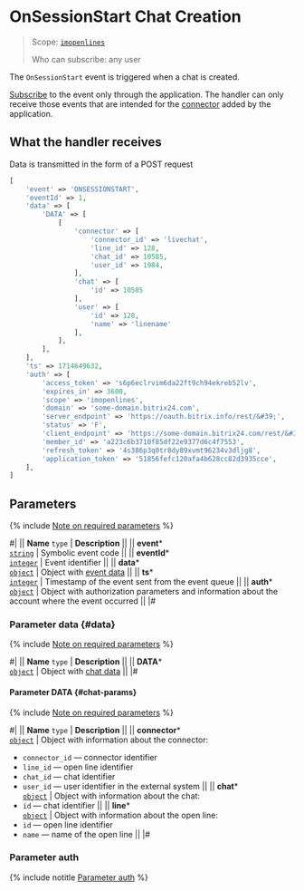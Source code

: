 # OnSessionStart Chat Creation

> Scope: [`imopenlines`](../../../scopes/permissions.md) 
>
> Who can subscribe: any user

The `OnSessionStart` event is triggered when a chat is created.

[Subscribe](../../../events/event-bind.md) to the event only through the application. The handler can only receive those events that are intended for the [connector](../../imconnector/index.md) added by the application.

## What the handler receives

Data is transmitted in the form of a POST request

```php
[
    'event' => 'ONSESSIONSTART',
    'eventId' => 1,
    'data' => [
        'DATA' => [
            [
                'connector' => [
                    'connector_id' => 'livechat',
                    'line_id' => 128,
                    'chat_id' => 10585,
                    'user_id' => 1984,
                ],
                'chat' => [
                    'id' => 10585
                ],
                'user' => [
                    'id' => 128,
                    'name' => 'linename'
                ],
            ],
        ],
    ],
    'ts' => 1714649632,
    'auth' => [
        'access_token' => 's6p6eclrvim6da22ft9ch94ekreb52lv',
        'expires_in' => 3600,
        'scope' => 'imopenlines',
        'domain' => 'some-domain.bitrix24.com',
        'server_endpoint' => 'https://oauth.bitrix.info/rest/&#39;',
        'status' => 'F',
        'client_endpoint' => 'https://some-domain.bitrix24.com/rest/&#39;',
        'member_id' => 'a223c6b3710f85df22e9377d6c4f7553',
        'refresh_token' => '4s386p3q0tr8dy89xvmt96234v3dljg8',
        'application_token' => '51856fefc120afa4b628cc82d3935cce',
    ],
]
```

## Parameters

{% include [Note on required parameters](../../../../_includes/required.md) %}

#|
|| **Name**
`type` | **Description** ||
|| **event***  
[`string`](../../../data-types.md) | Symbolic event code ||
|| **eventId***  
[`integer`](../../../data-types.md) | Event identifier ||
|| **data***  
[`object`](../../../data-types.md) | Object with [event data](#data) ||
|| **ts***  
[`integer`](../../../data-types.md) | Timestamp of the event sent from the event queue ||
|| **auth***  
[`object`](../../../data-types.md) | Object with authorization parameters and information about the account where the event occurred ||
|#

### Parameter data {#data}

{% include [Note on required parameters](../../../../_includes/required.md) %}

#|
|| **Name**
`type` | **Description** ||
|| **DATA***  
[`object`](../../../data-types.md) | Object with [chat data](#chat-params) ||
|#

#### Parameter DATA {#chat-params}

{% include [Note on required parameters](../../../../_includes/required.md) %}

#|
|| **Name**
`type` | **Description** ||
|| **connector***  
[`object`](../../../data-types.md) | Object with information about the connector:
- `connector_id` — connector identifier
- `line_id` — open line identifier
- `chat_id` — chat identifier
- `user_id` — user identifier in the external system
||
|| **chat***  
[`object`](../../../data-types.md) | Object with information about the chat:
- `id` — chat identifier ||
|| **line***  
[`object`](../../../data-types.md) | Object with information about the open line:
- `id` — open line identifier
- `name` — name of the open line ||
|#

### Parameter auth

{% include notitle [Parameter auth](../../../../_includes/auth-params-in-events.md) %}